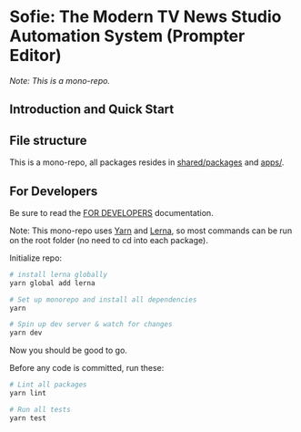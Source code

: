 # Sofie: The Modern TV News Studio Automation System (Prompter Editor)

_Note: This is a mono-repo._

## Introduction and Quick Start

## File structure

This is a mono-repo, all packages resides in [shared/packages](shared/packages) and [apps/](apps/).

## For Developers

Be sure to read the [FOR DEVELOPERS](/FOR_DEVELOPERS.md) documentation.

Note: This mono-repo uses [Yarn](https://yarnpkg.com) and [Lerna](https://github.com/lerna/lerna), so most commands can be run on the root folder (no need to cd into each package).

Initialize repo:

```bash
# install lerna globally
yarn global add lerna

# Set up monorepo and install all dependencies
yarn

# Spin up dev server & watch for changes
yarn dev

```

Now you should be good to go.

Before any code is committed, run these:

```bash
# Lint all packages
yarn lint

# Run all tests
yarn test
```

```

```
